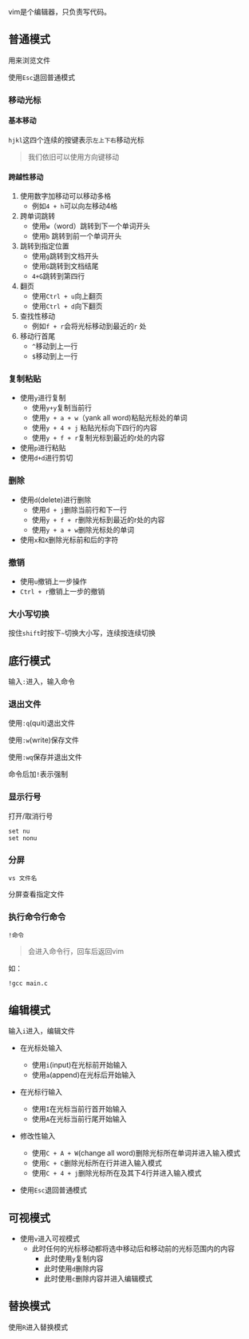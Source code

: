 vim是个编辑器，只负责写代码。

## 普通模式
用来浏览文件

使用`Esc`退回普通模式
### 移动光标
#### 基本移动
`hjkl`这四个连续的按键表示`左上下右`移动光标
> 我们依旧可以使用方向键移动
#### 跨越性移动
1. 使用数字加移动可以移动多格
	- 例如`4 + h`可以向左移动4格
2. 跨单词跳转
	- 使用`w`（word）跳转到下一个单词开头
	- 使用`b` 跳转到前一个单词开头
3. 跳转到指定位置
	- 使用`g`跳转到文档开头
	- 使用`G`跳转到文档结尾
	- `4+G`跳转到第四行
4. 翻页
	- 使用`Ctrl + u`向上翻页
	- 使用`Ctrl + d`向下翻页
5. 查找性移动
	- 例如`f + r`会将光标移动到最近的`r` 处
6. 移动行首尾
	- `^`移动到上一行
	- `$`移动到上一行
### 复制粘贴
 - 使用`y`进行复制
	 - 使用`y+y`复制当前行
	- 使用`y + a + w`（yank all word)粘贴光标处的单词
	- 使用`y + 4 + j` 粘贴光标向下四行的内容
	- 使用`y + f + r`复制光标到最近的r处的内容
- 使用`p`进行粘贴
- 使用`d+d`进行剪切
### 删除
 - 使用`d`(delete)进行删除
	- 使用`d + j`删除当前行和下一行
	- 使用`y + f + r`删除光标到最近的r处的内容
	- 使用`y + a + w`删除光标处的单词
- 使用`x`和`X`删除光标前和后的字符
### 撤销
- 使用`u`撤销上一步操作
- `Ctrl + r`撤销上一步的撤销
### 大小写切换
按住`shift`时按下`~`切换大小写，连续按连续切换

## 底行模式
输入`:`进入，输入命令
### 退出文件
使用`:q`(quit)退出文件

使用`:w`(write)保存文件

使用`:wq`保存并退出文件

命令后加`!`表示强制
### 显示行号
打开/取消行号
```shell
set nu
set nonu
```
### 分屏
```shell
vs 文件名
```
分屏查看指定文件
### 执行命令行命令
```shell
!命令
```
> 会进入命令行，回车后返回vim

如：
```shell
!gcc main.c
```
## 编辑模式
输入`i`进入，编辑文件
- 在光标处输入
	- 使用`i`(input)在光标前开始输入
	- 使用`a`(append)在光标后开始输入
- 在光标行输入
	- 使用`I`在光标当前行首开始输入
	- 使用`A`在光标当前行尾开始输入
- 修改性输入
	- 使用`C + A + W`(change all word)删除光标所在单词并进入输入模式
	- 使用`C + C`删除光标所在行并进入输入模式
	- 使用`C + 4 + j`删除光标所在及其下4行并进入输入模式

- 使用`Esc`退回普通模式
## 可视模式
 - 使用`v`进入可视模式
	 - 此时任何的光标移动都将选中移动后和移动前的光标范围内的内容
		 - 此时使用`y`复制内容
		 - 此时使用`d`删除内容
		 - 此时使用`c`删除内容并进入编辑模式
## 替换模式
使用`R`进入替换模式
